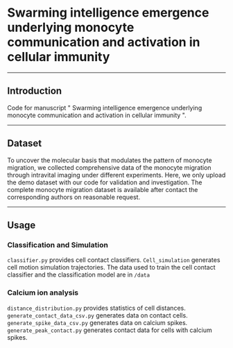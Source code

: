 # Swarming intelligence emergence underlying monocyte communication and activation in cellular immunity 
------

## Introduction
Code for manuscript " Swarming intelligence emergence underlying monocyte communication and activation in cellular immunity ".

------
## Dataset
To uncover the molecular basis that modulates the pattern of monocyte migration, we collected comprehensive data of the monocyte migration through intravital imaging under different experiments. Here, we only upload the demo dataset with our code for validation and investigation. The complete monocyte migration dataset is available after contact the corresponding authors on reasonable request.

------
## Usage
### Classification and Simulation
``classifier.py`` provides cell contact classifiers.
``Cell_simulation`` generates cell motion simulation trajectories.
The data used to train the cell contact classifier and the classification model are in ``/data``
### Calcium ion analysis
``distance_distribution.py`` provides statistics of cell distances.
``generate_contact_data_csv.py`` generates data on contact cells.
``generate_spike_data_csv.py`` generates data on calcium spikes.
``generate_peak_contact.py`` generates contact data for cells with calcium spikes.
